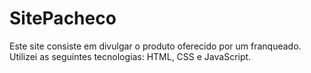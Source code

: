 # SitePacheco

Este site consiste em divulgar o produto oferecido por um franqueado. Utilizei as seguintes tecnologias: HTML, CSS e JavaScript.
